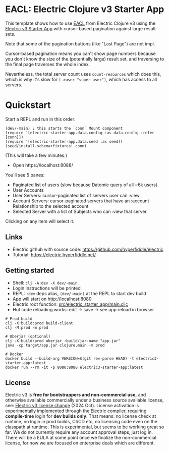 # EACL: Electric Clojure v3 Starter App

This template shows how to use [EACL](https://github.com/cloudafrica/eacl) from Electric Clojure v3 using the [Electric v3 Starter App](https://gitlab.com/hyperfiddle/electric3-starter-app) with cursor-based pagination against large result sets.

Note that some of the pagination buttons (like "Last Page") are not impl.

Cursor-based pagination means you can't show page numbers because you don't know the size of the (potentially large) result set, and traversing to the final page traverses the whole index.

Nevertheless, the total server count uses `count-resources` which does this, which is why it's slow for `(->user "super-user")`, which has access to all servers.

# Quickstart

Start a REPL and run in this order:

```
(dev/-main) ; this starts the `conn` Mount component
(require '[electric-starter-app.data.config :as data.config :refer [conn]])
(require '[electric-starter-app.data.seed :as seed])
(seed/install-schema+fixtures! conn)
```
(This will take a few minutes.)

- Open https://localhost:8088/

You'll see 5 panes:
- Paginated list of users (slow because Datomic query of all ~6k users)
- User Accounts
- User Servers: cursor-paginated list of servers user can :view
- Account Servers: cursor-paginated servers that have an :account Relationship to the selected account 
- Selected Server with a list of Subjects who can :view that server

Clicking on any item will select it.

## Links

* Electric github with source code: https://github.com/hyperfiddle/electric
* Tutorial: https://electric.hyperfiddle.net/

## Getting started

* Shell: `clj -A:dev -X dev/-main`. 
* Login instructions will be printed
* REPL: `:dev` deps alias, `(dev/-main)` at the REPL to start dev build
* App will start on http://localhost:8080
* Electric root function: [src/electric_starter_app/main.cljc](src/electric_starter_app/main.cljc)
* Hot code reloading works: edit -> save -> see app reload in browser

```shell
# Prod build
clj -X:build:prod build-client
clj -M:prod -m prod

# Uberjar (optional)
clj -X:build:prod uberjar :build/jar-name "app.jar"
java -cp target/app.jar clojure.main -m prod

# Docker
docker build --build-arg VERSION=$(git rev-parse HEAD) -t electric3-starter-app:latest .
docker run --rm -it -p 8080:8080 electric3-starter-app:latest
```

## License
Electric v3 is **free for bootstrappers and non-commercial use,** and otherwise available commercially under a business source available license, see: [Electric v3 license change](https://tana.pub/lQwRvGRaQ7hM/electric-v3-license-change) (2024 Oct). License activation is experimentally implemented through the Electric compiler, requiring **compile-time** login for **dev builds only**. That means: no license check at runtime, no login in prod builds, CI/CD etc, no licensing code even on the classpath at runtime. This is experimental, but seems to be working great so far. We do not currently require any account approval steps, just log in. There will be a EULA at some point once we finalize the non-commercial license, for now we are focused on enterprise deals which are different.
